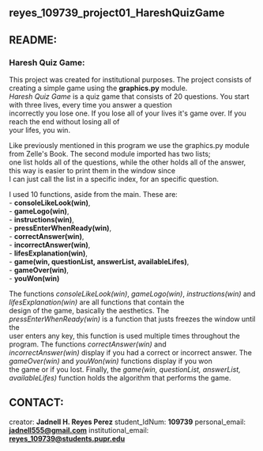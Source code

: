 ## reyes_109739_project01_HareshQuizGame

## README:

### Haresh Quiz Game:
    
This project was created for institutional purposes. The project consists of creating a simple game using the **graphics.py** module.    
_Haresh Quiz Game_ is a quiz game that consists of 20 questions. You start with three lives, every time you answer a question     
incorrectly you lose one. If you lose all of your lives it's game over. If you reach the end without losing all of     
your lifes, you win.     
    
Like previously mentioned in this program we use the graphics.py module from Zelle's Book. The second module imported has two lists;  
one list holds all of the questions, while the other holds all of the answer, this way is easier to print them in the window since  
I can just call the list in a specific index, for an specific question. 
    
I used 10 functions, aside from the main. These are:  
    - **consoleLikeLook(win)**,   
    - **gameLogo(win)**,    
    - **instructions(win)**,   
    - **pressEnterWhenReady(win)**,  
    - **correctAnswer(win)**,   
    - **incorrectAnswer(win)**,   
    - **lifesExplanation(win)**,   
    - **game(win, questionList, answerList, availableLifes)**,   
    - **gameOver(win)**,    
    - **youWon(win)**  
 
 The functions *consoleLikeLook(win)*, *gameLogo(win)*, *instructions(win)* and *lifesExplanation(win)* are all functions that contain the  
 design of the game, basically the aesthetics. The *pressEnterWhenReady(win)* is a function that justs freezes the window until the  
 user enters any key, this function is used multiple times throughout the program. The functions *correctAnswer(win)* and  
 *incorrectAnswer(win)* display if you had a correct or incorrect answer. The *gameOver(win)* and *youWon(win)* functions display if you won  
 the game or if you lost. Finally, the *game(win, questionList, answerList, availableLifes)* function holds the algorithm that performs
 the game.

## CONTACT:

creator: **Jadnell H. Reyes Perez**
student_IdNum: **109739**
personal_email: **jadnell555@gmail.com**
institutional_email: **reyes_109739@students.pupr.edu**

